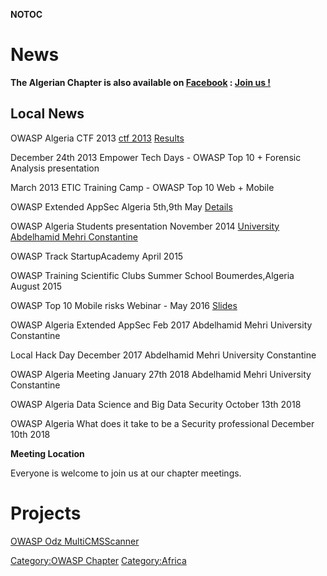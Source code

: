 __NOTOC__

# News

**The Algerian Chapter is also available on
[Facebook](Facebook "wikilink") : [Join us
\!](http://www.facebook.com/pages/Owasp-Algeria/287791794601341#!/pages/Owasp-Algeria/287791794601341)**

## Local News

OWASP Algeria CTF 2013 [ctf 2013](http://ctf.owasp-dz.org)
[Results](https://ctftime.org/event/125)

December 24th 2013 Empower Tech Days - OWASP Top 10 + Forensic Analysis
presentation

March 2013 ETIC Training Camp - OWASP Top 10 Web + Mobile

OWASP Extended AppSec Algeria 5th,9th May
[Details](https://www.facebook.com/owaspdz/photos/pb.287791794601341.-2207520000.1436652813./684684851578698/?type=1&theater)

OWASP Algeria Students presentation November 2014 [University Abdelhamid
Mehri Constantine](http://univ-constantine2.dz)

OWASP Track StartupAcademy April 2015

OWASP Training Scientific Clubs Summer School Boumerdes,Algeria August
2015

OWASP Top 10 Mobile risks Webinar - May 2016
[Slides](http://www.slideshare.net/islamoc/owasp-mobile-top-10-2014-61759966)

OWASP Algeria Extended AppSec Feb 2017 Abdelhamid Mehri University
Constantine

Local Hack Day December 2017 Abdelhamid Mehri University Constantine

OWASP Algeria Meeting January 27th 2018 Abdelhamid Mehri University
Constantine

OWASP Algeria Data Science and Big Data Security October 13th 2018

OWASP Algeria What does it take to be a Security professional December
10th 2018

**Meeting Location**

Everyone is welcome to join us at our chapter meetings.

# Projects

[OWASP Odz MultiCMSScanner](OWASP_Odz_MultiCMSScanner "wikilink")

<headertabs />

[Category:OWASP Chapter](Category:OWASP_Chapter "wikilink")
[Category:Africa](Category:Africa "wikilink")
